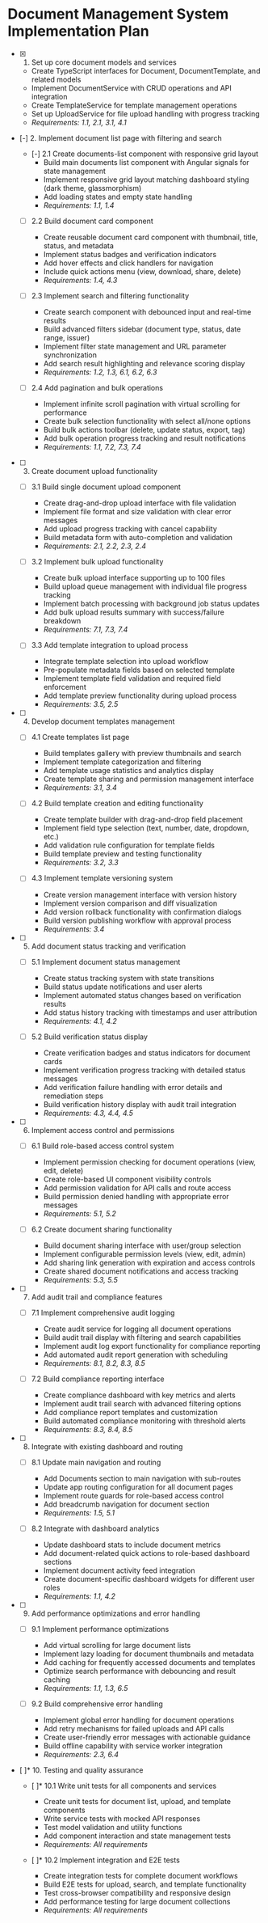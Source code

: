 # Document Management System Implementation Plan

- [x] 1. Set up core document models and services
  - Create TypeScript interfaces for Document, DocumentTemplate, and related models
  - Implement DocumentService with CRUD operations and API integration
  - Create TemplateService for template management operations
  - Set up UploadService for file upload handling with progress tracking
  - _Requirements: 1.1, 2.1, 3.1, 4.1_

- [-] 2. Implement document list page with filtering and search
  - [-] 2.1 Create documents-list component with responsive grid layout
    - Build main documents list component with Angular signals for state management
    - Implement responsive grid layout matching dashboard styling (dark theme, glassmorphism)
    - Add loading states and empty state handling
    - _Requirements: 1.1, 1.4_

  - [ ] 2.2 Build document card component
    - Create reusable document card component with thumbnail, title, status, and metadata
    - Implement status badges and verification indicators
    - Add hover effects and click handlers for navigation
    - Include quick actions menu (view, download, share, delete)
    - _Requirements: 1.4, 4.3_

  - [ ] 2.3 Implement search and filtering functionality
    - Create search component with debounced input and real-time results
    - Build advanced filters sidebar (document type, status, date range, issuer)
    - Implement filter state management and URL parameter synchronization
    - Add search result highlighting and relevance scoring display
    - _Requirements: 1.2, 1.3, 6.1, 6.2, 6.3_

  - [ ] 2.4 Add pagination and bulk operations
    - Implement infinite scroll pagination with virtual scrolling for performance
    - Create bulk selection functionality with select all/none options
    - Build bulk actions toolbar (delete, update status, export, tag)
    - Add bulk operation progress tracking and result notifications
    - _Requirements: 1.1, 7.2, 7.3, 7.4_

- [ ] 3. Create document upload functionality
  - [ ] 3.1 Build single document upload component
    - Create drag-and-drop upload interface with file validation
    - Implement file format and size validation with clear error messages
    - Add upload progress tracking with cancel capability
    - Build metadata form with auto-completion and validation
    - _Requirements: 2.1, 2.2, 2.3, 2.4_

  - [ ] 3.2 Implement bulk upload functionality
    - Create bulk upload interface supporting up to 100 files
    - Build upload queue management with individual file progress tracking
    - Implement batch processing with background job status updates
    - Add bulk upload results summary with success/failure breakdown
    - _Requirements: 7.1, 7.3, 7.4_

  - [ ] 3.3 Add template integration to upload process
    - Integrate template selection into upload workflow
    - Pre-populate metadata fields based on selected template
    - Implement template field validation and required field enforcement
    - Add template preview functionality during upload process
    - _Requirements: 3.5, 2.5_

- [ ] 4. Develop document templates management
  - [ ] 4.1 Create templates list page
    - Build templates gallery with preview thumbnails and search
    - Implement template categorization and filtering
    - Add template usage statistics and analytics display
    - Create template sharing and permission management interface
    - _Requirements: 3.1, 3.4_

  - [ ] 4.2 Build template creation and editing functionality
    - Create template builder with drag-and-drop field placement
    - Implement field type selection (text, number, date, dropdown, etc.)
    - Add validation rule configuration for template fields
    - Build template preview and testing functionality
    - _Requirements: 3.2, 3.3_

  - [ ] 4.3 Implement template versioning system
    - Create version management interface with version history
    - Implement version comparison and diff visualization
    - Add version rollback functionality with confirmation dialogs
    - Build version publishing workflow with approval process
    - _Requirements: 3.4_

- [ ] 5. Add document status tracking and verification
  - [ ] 5.1 Implement document status management
    - Create status tracking system with state transitions
    - Build status update notifications and user alerts
    - Implement automated status changes based on verification results
    - Add status history tracking with timestamps and user attribution
    - _Requirements: 4.1, 4.2_

  - [ ] 5.2 Build verification status display
    - Create verification badges and status indicators for document cards
    - Implement verification progress tracking with detailed status messages
    - Add verification failure handling with error details and remediation steps
    - Build verification history display with audit trail integration
    - _Requirements: 4.3, 4.4, 4.5_

- [ ] 6. Implement access control and permissions
  - [ ] 6.1 Build role-based access control system
    - Implement permission checking for document operations (view, edit, delete)
    - Create role-based UI component visibility controls
    - Add permission validation for API calls and route access
    - Build permission denied handling with appropriate error messages
    - _Requirements: 5.1, 5.2_

  - [ ] 6.2 Create document sharing functionality
    - Build document sharing interface with user/group selection
    - Implement configurable permission levels (view, edit, admin)
    - Add sharing link generation with expiration and access controls
    - Create shared document notifications and access tracking
    - _Requirements: 5.3, 5.5_

- [ ] 7. Add audit trail and compliance features
  - [ ] 7.1 Implement comprehensive audit logging
    - Create audit service for logging all document operations
    - Build audit trail display with filtering and search capabilities
    - Implement audit log export functionality for compliance reporting
    - Add automated audit report generation with scheduling
    - _Requirements: 8.1, 8.2, 8.3, 8.5_

  - [ ] 7.2 Build compliance reporting interface
    - Create compliance dashboard with key metrics and alerts
    - Implement audit trail search with advanced filtering options
    - Add compliance report templates and customization
    - Build automated compliance monitoring with threshold alerts
    - _Requirements: 8.3, 8.4, 8.5_

- [ ] 8. Integrate with existing dashboard and routing
  - [ ] 8.1 Update main navigation and routing
    - Add Documents section to main navigation with sub-routes
    - Update app routing configuration for all document pages
    - Implement route guards for role-based access control
    - Add breadcrumb navigation for document section
    - _Requirements: 1.5, 5.1_

  - [ ] 8.2 Integrate with dashboard analytics
    - Update dashboard stats to include document metrics
    - Add document-related quick actions to role-based dashboard sections
    - Implement document activity feed integration
    - Create document-specific dashboard widgets for different user roles
    - _Requirements: 1.1, 4.2_

- [ ] 9. Add performance optimizations and error handling
  - [ ] 9.1 Implement performance optimizations
    - Add virtual scrolling for large document lists
    - Implement lazy loading for document thumbnails and metadata
    - Add caching for frequently accessed documents and templates
    - Optimize search performance with debouncing and result caching
    - _Requirements: 1.1, 1.3, 6.5_

  - [ ] 9.2 Build comprehensive error handling
    - Implement global error handling for document operations
    - Add retry mechanisms for failed uploads and API calls
    - Create user-friendly error messages with actionable guidance
    - Build offline capability with service worker integration
    - _Requirements: 2.3, 6.4_

- [ ]* 10. Testing and quality assurance
  - [ ]* 10.1 Write unit tests for all components and services
    - Create unit tests for document list, upload, and template components
    - Write service tests with mocked API responses
    - Test model validation and utility functions
    - Add component interaction and state management tests
    - _Requirements: All requirements_

  - [ ]* 10.2 Implement integration and E2E tests
    - Create integration tests for complete document workflows
    - Build E2E tests for upload, search, and template functionality
    - Test cross-browser compatibility and responsive design
    - Add performance testing for large document collections
    - _Requirements: All requirements_